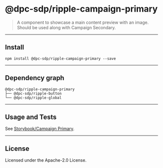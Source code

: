 # @dpc-sdp/ripple-campaign-primary

> A component to showcase a main content preview with an image. Should be used
along with Campaign Secondary.

--------------------------------------------------------------------------------

## Install

```shell
npm install @dpc-sdp/ripple-campaign-primary --save
```

--------------------------------------------------------------------------------

## Dependency graph

```shell
@dpc-sdp/ripple-campaign-primary
├── @dpc-sdp/ripple-button
└── @dpc-sdp/ripple-global
```

--------------------------------------------------------------------------------

## Usage and Tests

See [Storybook/Campaign Primary](https://ripple.sdp.vic.gov.au/?selectedKind=Organisms/CampaignPrimary&selectedStory=Campaign%20Primary).

--------------------------------------------------------------------------------

## License

Licensed under the Apache-2.0 License.
